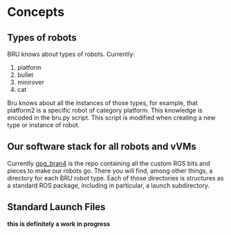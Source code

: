 # Concepts

## Types of robots

BRU knows about types of robots. Currently:

1. platform
1. bullet
1. minirover
1. cat

Bru knows about all the instances of those types, for example, that platform2 is a specific robot of category platform. This knowledge is encoded in the bru.py script. This script is modified when creating a new type or instance of robot.

## Our software stack for all robots and vVMs

Currently [gpg_bran4](https://github.com/campusrover/gpg_bran4) is the repo containing all the custom ROS bits and pieces to make our robots go. There you will find, among other things, a directory for each BRU robot type. Each of those directories is structures as a standard ROS package, including in particular, a launch subdirectory.

## Standard Launch Files

**this is definitely a work in progress**





